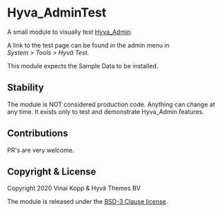 # Hyva_AdminTest

A small module to visually test [Hyva_Admin](https://github.com/hyva-themes/magento2-hyva-admin).

A link to the test page can be found in the admin menu in  
*System > Tools > Hyvä Test*.

This module expects the Sample Data to be installed.

## Stability

The module is NOT considered production code. Anything can change at any time. It exists only to test and demonstrate Hyva_Admin features.  

## Contributions

PR's are very welcome.

## Copyright & License

Copyright 2020 Vinai Kopp & Hyvä Themes BV

The module is released under the [BSD-3 Clause license](LICENSE.txt).

